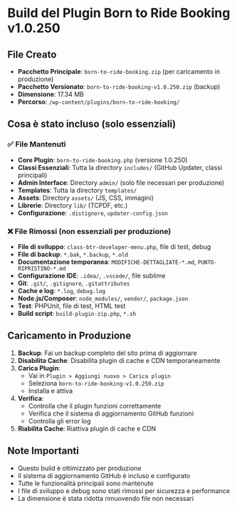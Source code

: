 # Build del Plugin Born to Ride Booking v1.0.250

## File Creato
- **Pacchetto Principale**: `born-to-ride-booking.zip` (per caricamento in produzione)
- **Pacchetto Versionato**: `born-to-ride-booking-v1.0.250.zip` (backup)
- **Dimensione**: 17.34 MB
- **Percorso**: `/wp-content/plugins/born-to-ride-booking/`

## Cosa è stato incluso (solo essenziali)

### ✅ File Mantenuti
- **Core Plugin**: `born-to-ride-booking.php` (versione 1.0.250)
- **Classi Essenziali**: Tutta la directory `includes/` (GitHub Updater, classi principali)
- **Admin Interface**: Directory `admin/` (solo file necessari per produzione)
- **Templates**: Tutta la directory `templates/`
- **Assets**: Directory `assets/` (JS, CSS, immagini)
- **Librerie**: Directory `lib/` (TCPDF, etc.)
- **Configurazione**: `.distignore`, `updater-config.json`

### ❌ File Rimossi (non essenziali per produzione)
- **File di sviluppo**: `class-btr-developer-menu.php`, file di test, debug
- **File di backup**: `*.bak`, `*.backup`, `*.old`
- **Documentazione temporanea**: `MODIFICHE-DETTAGLIATE-*.md`, `PUNTO-RIPRISTINO-*.md`
- **Configurazione IDE**: `.idea/`, `.vscode/`, file sublime
- **Git**: `.git/`, `.gitignore`, `.gitattributes`
- **Cache e log**: `*.log`, `debug.log`
- **Node.js/Composer**: `node_modules/`, `vendor/`, `package.json`
- **Test**: PHPUnit, file di test, HTML test
- **Build script**: `build-plugin-zip.php`, `*.sh`

## Caricamento in Produzione

1. **Backup**: Fai un backup completo del sito prima di aggiornare
2. **Disabilita Cache**: Disabilita plugin di cache e CDN temporaneamente
3. **Carica Plugin**: 
   - Vai in `Plugin > Aggiungi nuovo > Carica plugin`
   - Seleziona `born-to-ride-booking-v1.0.250.zip`
   - Installa e attiva
4. **Verifica**:
   - Controlla che il plugin funzioni correttamente
   - Verifica che il sistema di aggiornamento GitHub funzioni
   - Controlla gli error log
5. **Riabilita Cache**: Riattiva plugin di cache e CDN

## Note Importanti

- Questo build è ottimizzato per produzione
- Il sistema di aggiornamento GitHub è incluso e configurato
- Tutte le funzionalità principali sono mantenute
- I file di sviluppo e debug sono stati rimossi per sicurezza e performance
- La dimensione è stata ridotta rimuovendo file non necessari
